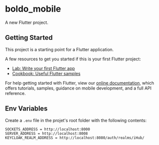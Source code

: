 # boldo_mobile

A new Flutter project.

## Getting Started

This project is a starting point for a Flutter application.

A few resources to get you started if this is your first Flutter project:

- [Lab: Write your first Flutter app](https://flutter.dev/docs/get-started/codelab)
- [Cookbook: Useful Flutter samples](https://flutter.dev/docs/cookbook)

For help getting started with Flutter, view our
[online documentation](https://flutter.dev/docs), which offers tutorials,
samples, guidance on mobile development, and a full API reference.

## Env Variables

Create a `.env` file in the projet's root folder with the following contents:

```
SOCKETS_ADDRESS = http://localhost:8000
SERVER_ADDRESS = http://localhost:8008
KEYCLOAK_REALM_ADDRESS = http://localhost:8080/auth/realms/iHub/
```
